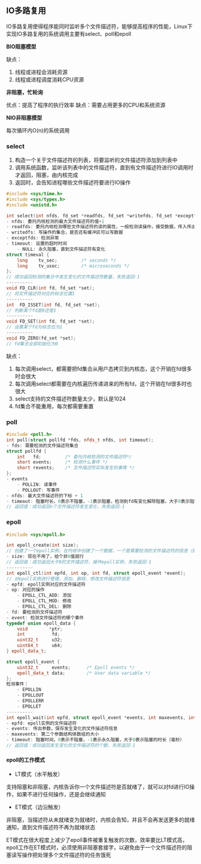 ## IO多路复用

IO多路复用使得程序能同时监听多个文件描述符，能够提高程序的性能，Linux下实现IO多路复用的系统调用主要有select、poll和epoll

**BIO阻塞模型**

缺点：
1. 线程或进程会消耗资源
2. 线程或进程调度消耗CPU资源

**非阻塞，忙轮询**

优点：提高了程序的执行效率
缺点：需要占用更多的CPU和系统资源

**NIO非阻塞模型**

每次循环内O(n)的系统调用

### select

1. 构造一个关于文件描述符的列表，将要监听的文件描述符添加到列表中
2. 调用系统函数，监听该列表中的文件描述符，直到有文件描述符进行IO调用时才返回，阻塞，由内核完成
3. 返回时，会告知进程哪些文件描述符要进行IO操作

```cpp
#include <sys/time.h>
#include <sys/types.h>
#include <unistd.h>

int select(int nfds, fd_set *readfds, fd_set *writefds, fd_set *exceptfds, struct timeval *timeout);
- nfds: 委托内核检测的最大文件描述符的值+1
- readfds: 委托内核检测哪些文件描述符的读的属性，一般检测读操作，接受数据，传入传出参数
- writedfs: 写操作的集合，是否还有缓冲区可以写数据
- exceptfds: 检测异常
- timeout: 设置的超时时间
    - NULL: 永久阻塞，直到文件描述符有变化
struct timeval {
    long    tv_sec;         /* seconds */
    long    tv_usec;        /* microseconds */
};
// 成功返回检测的集合中发生变化的文件描述符数量，失败返回-1
----------
void FD_CLR(int fd, fd_set *set);
// 将文件描述符对应的标志位置1
----------
int  FD_ISSET(int fd, fd_set *set);
// 判断某个fd是0还是1
----------
void FD_SET(int fd, fd_set *set);
// 设置某个fd为标志位为1
----------
void FD_ZERO(fd_set *set);
// fd集合全部初始化为0
```

缺点：
1. 每次调用select，都需要把fd集合从用户态拷贝到内核态，这个开销在fd很多时会很大
2. 每次调用select都需要在内核遍历传递进来的所有fd，这个开销在fd很多时也很大
3. select支持的文件描述符数量太少，默认是1024
4. fd集合不能重用，每次都需要重置


### poll

```cpp
#include <poll.h>
int poll(struct pollfd *fds, nfds_t nfds, int timeout);
- fds: 需要检测的文件描述符集合
struct pollfd {
    int   fd;         /* 委托内核检测的文件描述符*/
    short events;     /* 检测什么事件 */
    short revents;    /* 文件描述符实际发生的事情 */
};
- events
    - POLLIN: 读事件
    - POLLOUT: 写事件
- nfds: 最大文件描述符的下标 + 1
- timeout: 阻塞时长，0表示不阻塞，-1表示阻塞，检测到fd有变化解除阻塞，大于0表示阻塞的时长
// 返回值：成功返回n个文件描述符发生变化，失败返回-1
```

### epoll

```cpp
#include <sys/epoll.h>

int epoll_create(int size);
// 创建了一个epoll实例，在内核中创建了一个数据，一个是需要检测的文件描述符的信息（红黑树），一个是就绪列表，存放检测到数据发送的文件描述符信息（双向链表）
- size: 现在不用了，给个非0值就行
// 返回值：成功返回大于0的文件描述符，操作epoll实例，失败返回-1
----------
int epoll_ctl(int epfd, int op, int fd, struct epoll_event *event);
// 对epoll实例进行管理，添加、删除、修改文件描述符信息
- epfd: epoll实例对应的文件描述符
- op: 对应的操作
    - EPOLL_CTL_ADD: 添加
    - EPOLL_CTL_MOD: 修改
    - EPOLL_CTL_DEL: 删除
- fd: 要检测的文件描述符
- event: 检测文件描述符的哪个事件
typedef union epoll_data {
    void        *ptr;
    int          fd;
    uint32_t     u32;
    uint64_t     u64;
} epoll_data_t;

struct epoll_event {
    uint32_t     events;      /* Epoll events */
    epoll_data_t data;        /* User data variable */
};
检测事件：
    - EPOLLIN
    - EPOLLOUT
    - EPOLLERR
    - EPOLLET
----------
int epoll_wait(int epfd, struct epoll_event *events, int maxevents, int timeout);
- epfd: epoll实例的文件描述符
- events: 传出参数，保存发生变化的文件描述符信息
- maxevents: 第二个参数结构体数组的大小
- timeout: 阻塞时间，0表示不阻塞，-1表示永久阻塞，大于0表示阻塞的时长（毫秒）
// 返回值：成功返回发生变化的文件描述符的个数，失败返回-1
```

#### epoll的工作模式

+ LT模式（水平触发）

支持阻塞和非阻塞，内核告诉你一个文件描述符是否就绪了，就可以对fd进行IO操作，如果不进行任何操作，还是会继续通知

+ ET模式（边沿触发）

非阻塞，当描述符从未就绪变为就绪时，内核会告知，并且不会再发送更多的就绪通知，直到文件描述符不再为就绪状态

ET模式在很大程度上减少了epoll事件被重复触发的次数，效率要比LT模式高，epoll工作在ET模式时，必须使用非阻塞套接字，以避免由于一个文件描述符的阻塞读写操作把处理多个文件描述符的任务饿死

